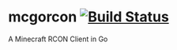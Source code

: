 mcgorcon [![Build Status](https://travis-ci.org/bearbin/mcgorcon.svg?branch=master)](https://travis-ci.org/bearbin/mcgorcon)
=========

A Minecraft RCON Client in Go
